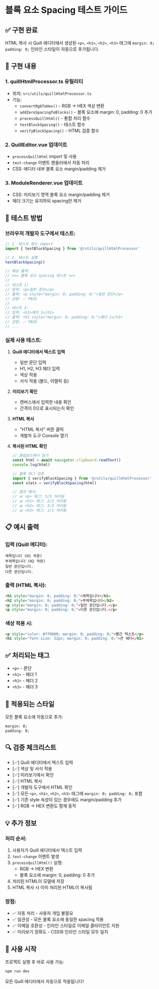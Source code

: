 # 블록 요소 Spacing 테스트 가이드

## ✅ 구현 완료

HTML 복사 시 Quill 에디터에서 생성된 `<p>`, `<h1>`, `<h2>`, `<h3>` 태그에 `margin: 0; padding: 0;` 인라인 스타일이 자동으로 추가됩니다.

## 🔧 구현 내용

### 1. **quillHtmlProcessor.ts 유틸리티**
- 위치: `src/utils/quillHtmlProcessor.ts`
- 기능:
  - `convertRgbToHex()` - RGB → HEX 색상 변환
  - `addZeroSpacingToBlocks()` - 블록 요소에 margin: 0, padding: 0 추가
  - `processQuillHtml()` - 통합 처리 함수
  - `testBlockSpacing()` - 테스트 함수
  - `verifyBlockSpacing()` - HTML 검증 함수

### 2. **QuillEditor.vue 업데이트**
- `processQuillHtml` import 및 사용
- `text-change` 이벤트 핸들러에서 자동 처리
- CSS: 에디터 내부 블록 요소 margin/padding 제거

### 3. **ModuleRenderer.vue 업데이트**
- CSS: 미리보기 영역 블록 요소 margin/padding 제거
- 헤더 크기는 유지하되 spacing만 제거

## 🧪 테스트 방법

### 브라우저 개발자 도구에서 테스트:

```javascript
// 1. 테스트 함수 import
import { testBlockSpacing } from '@/utils/quillHtmlProcessor'

// 2. 테스트 실행
testBlockSpacing()

// 예상 출력:
// === 블록 요소 spacing 테스트 ===
//
// 테스트 1:
// 입력: <p>일반 문단</p>
// 출력: <p style="margin: 0; padding: 0;">일반 문단</p>
// 검증: ✅ PASS
//
// 테스트 2:
// 입력: <h1>헤더 1</h1>
// 출력: <h1 style="margin: 0; padding: 0;">헤더 1</h1>
// 검증: ✅ PASS
// ...
```

### 실제 사용 테스트:

1. **Quill 에디터에서 텍스트 입력**
   - 일반 문단 입력
   - H1, H2, H3 헤더 입력
   - 색상 적용
   - 서식 적용 (볼드, 이탤릭 등)

2. **미리보기 확인**
   - 캔버스에서 입력한 내용 확인
   - 간격이 0으로 표시되는지 확인

3. **HTML 복사**
   - "HTML 복사" 버튼 클릭
   - 개발자 도구 Console 열기

4. **복사된 HTML 확인**
   ```javascript
   // 클립보드에서 읽기
   const html = await navigator.clipboard.readText()
   console.log(html)

   // 블록 태그 검증
   import { verifyBlockSpacing } from '@/utils/quillHtmlProcessor'
   const stats = verifyBlockSpacing(html)

   // 결과 예시:
   // 📊 <p> 태그: 5/5 처리됨
   // 📊 <h1> 태그: 2/2 처리됨
   // 📊 <h2> 태그: 3/3 처리됨
   // 📊 <h3> 태그: 1/1 처리됨
   ```

## 📋 예시 출력

### 입력 (Quill 에디터):
```
제목입니다 (H1 적용)
부제목입니다 (H2 적용)
일반 문단입니다.
다른 문단입니다.
```

### 출력 (HTML 복사):
```html
<h1 style="margin: 0; padding: 0;">제목입니다</h1>
<h2 style="margin: 0; padding: 0;">부제목입니다</h2>
<p style="margin: 0; padding: 0;">일반 문단입니다.</p>
<p style="margin: 0; padding: 0;">다른 문단입니다.</p>
```

### 색상 적용 시:
```html
<p style="color: #ff0000; margin: 0; padding: 0;">빨간 텍스트</p>
<h1 style="font-size: 32px; margin: 0; padding: 0;">큰 헤더</h1>
```

## ✅ 처리되는 태그

- `<p>` - 문단
- `<h1>` - 헤더 1
- `<h2>` - 헤더 2
- `<h3>` - 헤더 3

## 🎯 적용되는 스타일

모든 블록 요소에 자동으로 추가:
```css
margin: 0;
padding: 0;
```

## 🔍 검증 체크리스트

- [✅] Quill 에디터에서 텍스트 입력
- [✅] 색상 및 서식 적용
- [✅] 미리보기에서 확인
- [✅] HTML 복사
- [✅] 개발자 도구에서 HTML 확인
- [✅] 모든 `<p>`, `<h1>`, `<h2>`, `<h3>` 태그에 `margin: 0; padding: 0;` 포함
- [✅] 기존 style 속성이 있는 경우에도 margin/padding 추가
- [✅] RGB → HEX 변환도 함께 동작

## 💡 추가 정보

### 처리 순서:
1. 사용자가 Quill 에디터에서 텍스트 입력
2. `text-change` 이벤트 발생
3. `processQuillHtml()` 실행:
   - RGB → HEX 변환
   - 블록 요소에 margin: 0, padding: 0 추가
4. 처리된 HTML이 모델에 저장
5. HTML 복사 시 이미 처리된 HTML이 복사됨

### 장점:
- ✅ 자동 처리 - 사용자 개입 불필요
- ✅ 일관성 - 모든 블록 요소에 동일한 spacing 적용
- ✅ 이메일 호환성 - 인라인 스타일로 이메일 클라이언트 지원
- ✅ 미리보기 정확도 - CSS와 인라인 스타일 모두 일치

## 🚀 사용 시작

프로젝트 실행 후 바로 사용 가능:
```bash
npm run dev
```

모든 Quill 에디터에서 자동으로 적용됩니다!
